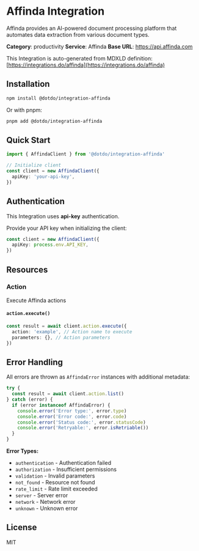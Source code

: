 # Affinda Integration

Affinda provides an AI-powered document processing platform that automates data extraction from various document types.

**Category**: productivity
**Service**: Affinda
**Base URL**: https://api.affinda.com

This Integration is auto-generated from MDXLD definition: [https://integrations.do/affinda](https://integrations.do/affinda)

## Installation

```bash
npm install @dotdo/integration-affinda
```

Or with pnpm:

```bash
pnpm add @dotdo/integration-affinda
```

## Quick Start

```typescript
import { AffindaClient } from '@dotdo/integration-affinda'

// Initialize client
const client = new AffindaClient({
  apiKey: 'your-api-key',
})
```

## Authentication

This Integration uses **api-key** authentication.

Provide your API key when initializing the client:

```typescript
const client = new AffindaClient({
  apiKey: process.env.API_KEY,
})
```

## Resources

### Action

Execute Affinda actions

#### `action.execute()`

```typescript
const result = await client.action.execute({
  action: 'example', // Action name to execute
  parameters: {}, // Action parameters
})
```

## Error Handling

All errors are thrown as `AffindaError` instances with additional metadata:

```typescript
try {
  const result = await client.action.list()
} catch (error) {
  if (error instanceof AffindaError) {
    console.error('Error type:', error.type)
    console.error('Error code:', error.code)
    console.error('Status code:', error.statusCode)
    console.error('Retryable:', error.isRetriable())
  }
}
```

**Error Types:**

- `authentication` - Authentication failed
- `authorization` - Insufficient permissions
- `validation` - Invalid parameters
- `not_found` - Resource not found
- `rate_limit` - Rate limit exceeded
- `server` - Server error
- `network` - Network error
- `unknown` - Unknown error

## License

MIT
